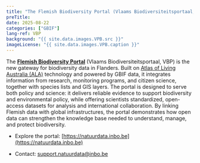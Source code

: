 ```yaml
---
title: "The Flemish Biodiversity Portal (Vlaams Biodiversiteitsportaal, VBP)"
preTitle: 
date: 2025-08-22
categories: ["GBIF"]
lang-ref: VBP
background: "{{ site.data.images.VPB.src }}"
imageLicense: "{{ site.data.images.VPB.caption }}"
---
```


The [**Flemish Biodiversity Portal**](https://natuurdata.inbo.be) (Vlaams Biodiversiteitsportaal, VBP) is the new gateway for biodiversity data in Flanders.
Built on [Atlas of Living Australia (ALA)](https://living-atlases.gbif.org) technology and powered by GBIF data, it integrates information from research, monitoring programs, and citizen science, together with species lists and GIS layers.
The portal is designed to serve both policy and science: it delivers reliable evidence to support biodiversity and environmental policy, while offering scientists standardized, open-access datasets for analysis and international collaboration. 
By linking Flemish data with global infrastructures, the portal demonstrates how open data can strengthen the knowledge base needed to understand, manage, and protect biodiversity.

*  Explore the portal: [https://natuurdata.inbo.be](https://natuurdata.inbo.be)

*  Contact: [support.natuurdata@inbo.be](mailto:support.natuurdata@inbo.be)
